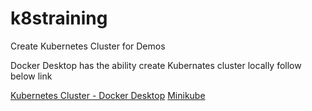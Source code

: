 # k8straining

Create Kubernetes Cluster for Demos 

Docker Desktop has the ability create Kubernates cluster locally follow below link 

[Kubernetes Cluster - Docker Desktop](https://docs.docker.com/desktop/kubernetes/)
[Minikube](https://minikube.sigs.k8s.io/docs/start/)
